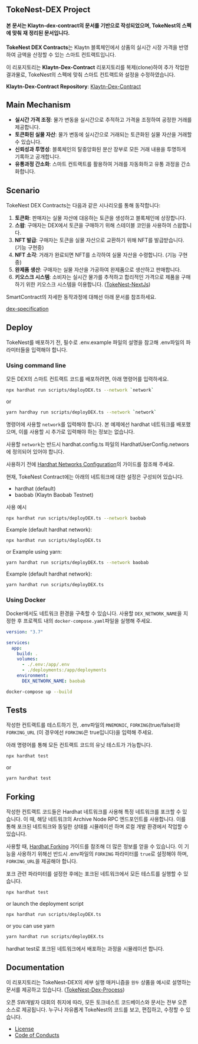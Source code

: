 ## TokeNest-DEX Project
#### 본 문서는 Klaytn-dex-contract의 문서를 기반으로 작성되었으며, TokeNest의 스펙에 맞춰 재 정리된 문서입니다.

**TokeNest DEX Contracts**는 Klaytn 블록체인에서 상품의 실시간 시장 가격을 반영하여 금액을 산정할 수 있는 스마트 컨트랙트입니다. 

이 리포지토리는 **Klaytn-Dex-Contract** 리포지토리를 복제(clone)하여 추가 작업한 결과물로, TokeNest의 스펙에 맞춰 스마트 컨트랙트와 설정을 수정하였습니다.

**Klaytn-Dex-Contract Repository**: [Klaytn-Dex-Contract](https://github.com/klaytn/klaytn-dex-contracts)

## Main Mechanism

- **실시간 가격 조정**: 물가 변동을 실시간으로 추적하고 가격을 조정하여 공정한 거래를 제공합니다.
- **토큰화된 실물 자산**: 물가 변동에 실시간으로 거래되는 토큰화된 실물 자산을 거래할 수 있습니다.
- **신뢰성과 투명성**: 블록체인의 탈중앙화된 분산 장부로 모든 거래 내용을 투명하게 기록하고 공개합니다.
- **유통과정 간소화**: 스마트 컨트랙트를 활용하여 거래를 자동화하고 유통 과정을 간소화합니다.

## Scenario

TokeNest DEX Contracts는 다음과 같은 시나리오를 통해 동작합니다:

1. **토큰화**: 판매자는 실물 자산에 대응하는 토큰을 생성하고 블록체인에 상장합니다.
2. **스왑**: 구매자는 DEX에서 토큰을 구매하기 위해 스테이블 코인을 사용하여 스왑합니다.
3. **NFT 발급**: 구매자는 토큰을 실물 자산으로 교환하기 위해 NFT를 발급받습니다. (기능 구현중)
4. **NFT 소각**: 거래가 완료되면 NFT를 소각하여 실물 자산을 수령합니다.  (기능 구현중)
5. **완제품 생산**: 구매자는 실물 자산을 가공하여 완제품으로 생산하고 판매합니다.
6. **키오스크 시스템**: 소비자는 실시간 물가를 추적하고 합리적인 가격으로 제품을 구매하기 위한 키오스크 시스템을 이용합니다. ([TokeNest-NextJs](https://github.com/TokeNest/TokeNest_NextJs))

SmartContract의 자세한 동작과정에 대해선 아래 문서를 참조하세요.

[dex-specification](./docs/dex-specification.md)

## Deploy
TokeNest를 배포하기 전, 필수로 .env.example 파일의 설명을 참고해 .env파일의 파라미터들을 입력해야 합니다.

### Using command line
모든 DEX의 스마트 컨트랙트 코드를 배포하려면, 아래 명령어를 입력하세요.

```bash 
npx hardhat run scripts/deployDEX.ts --network `network`
```
or
```bash
yarn hardhay run scripts/deployDEX.ts --network `network`
```

명령어에 사용할 `network`를 입력해야 합니다. 본 예제에선 hardhat 네트워크를 배포했으며, 이를 사용할 시 추가로 입력해야 하는 정보는 없습니다.

사용할 `network`는 반드시 hardhat.config.ts 파일의 HardhatUserConfig.networs에 정의되어 있어야 합니다.

사용하기 전에 [Hardhat Networks Configuration](`https://hardhat.org/hardhat-runner/docs/config#networks-configuration`)의 가이드를 참조해 주세요.

현재, TokeNest Contract에는 아래의 네트워크에 대한 설정은 구성되어 있습니다.

- hardhat (default)
- baobab (Klaytn Baobab Testnet)

사용 예시
```bash 
npx hardhat run scripts/deployDEX.ts --network baobab
```
Example (default hardhat network):
```bash 
npx hardhat run scripts/deployDEX.ts
```
or Example using yarn:
```bash 
yarn hardhat run scripts/deployDEX.ts --network baobab
```
Example (default hardhat network):
```bash 
yarn hardhat run scripts/deployDEX.ts
```

### Using Docker
Docker에서도 네트워크 환경을 구축할 수 있습니다. 사용할 `DEX_NETWORK_NAME`을 지정한 후 프로젝트 내의 `docker-compose.yaml`파일을 실행해 주세요.

```yaml
version: "3.7"

services:
  app:
    build: .
    volumes:
      - ./.env:/app/.env
      - ./deployments:/app/deployments
    environment:
      DEX_NETWORK_NAME: baobab
```

```bash
docker-compose up --build
```

## Tests
작성한 컨트랙트를 테스트하기 전, .env파일의 `MNEMONIC`, `FORKING`(true/false)와 `FORKING_URL` (이 경우에선 `FORKING`은 true입니다)을 입력해 주세요.

아래 명령어를 통해 모든 컨트랙트 코드의 유닛 테스트가 가능합니다.

```bash 
npx hardhat test
```
or
```bash
yarn hardhat test
```

## Forking
작성한 컨트랙트 코드들은 Hardhat 네트워크를 사용해 특정 네트워크를 포크할 수 있습니다. 이 때, 해당 네트워크의 Archive Node RPC 엔드포인트를 사용합니다. 이를 통해 포크된 네트워크와 동일한 상태를 시뮬레이션 하며 로컬 개발 환경에서 작업할 수 있습니다.

사용할 때, [Hardhat Forking](`https://hardhat.org/hardhat-network/docs/guides/forking-other-networks`) 가이드를 참조해 더 많은 정보를 얻을 수 있습니다. 이 기능을 사용하기 위해선 반드시 .env파일의 `FORKING` 파라미터를 `true`로 설정해야 하며, `FORKING_URL`을 제공해야 합니다.

포크 관련 파라미터를 설정한 후에는 포크된 네트워크에서 모든 테스트를 실행할 수 있습니다.

```bash 
npx hardhat test
```
or launch the deployment script
```bash 
npx hardhat run scripts/deployDEX.ts
```
or you can use yarn
```bash 
yarn hardhat run scripts/deployDEX.ts
```
hardhat test로 포크된 네트워크에서 배포하는 과정을 시뮬레이션 합니다.

## Documentation

이 리포지토리는 TokeNest-DEX의 세부 실행 매커니즘을 `원두` 상품을 예시로 설명하는 문서를 제공하고 있습니다. ([TokeNest-Dex-Process](./docs/dex-process.md))

오픈 SW개발자 대회의 취지에 따라, 모든 토크네스트 코드베이스와 문서는 전부 오픈 소스로 제공됩니다. 누구나 자유롭게 TokeNest의 코드를 보고, 편집하고, 수정할 수 있습니다.

- [License](./LICENSE)
- [Code of Conducts](https://github.com/TokeNest/TokeNest_SmartContract/blob/master/CODE_OF_CONDUCT.md)
